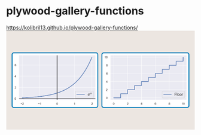 # plywood-gallery-functions
https://kolibril13.github.io/plywood-gallery-functions/  
![](preview_image.png)  
